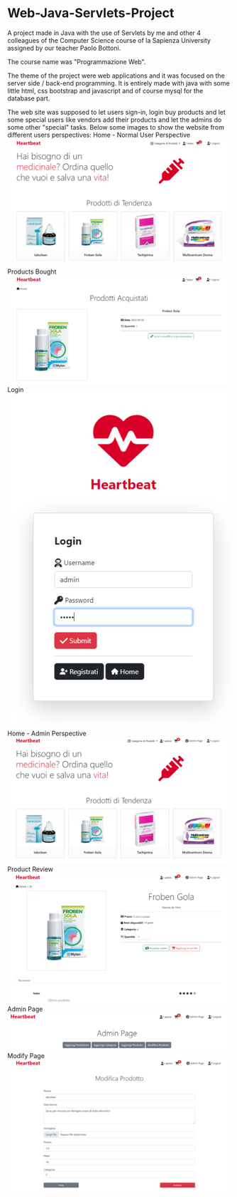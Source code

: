# Web-Java-Servlets-Project
A project made in Java with the use of Servlets by me and other 4 colleagues of the Computer Science course of la Sapienza University assigned by our teacher Paolo Bottoni.

The course name was "Programmazione Web".

The theme of the project were web applications and it was focused on the server side / back-end programming.
It is entirely made with java with some little html, css bootstrap and javascript and of course mysql for the database part.

The web site was supposed to let users sign-in, login buy products and let some special users like vendors add their products and let the admins do some other "special" tasks.
Below some images to show the website from different users perspectives:
Home - Normal User Perspective
![UserHome](Images/UserHome.png)
Products Bought
![ProductsBought](Images/ProductsBought.png)
Login
![Login](Images/Login.png)
Home - Admin Perspective
![AdminHome](Images/AdminHome.png)
Product Review
![ProductReview](Images/ProductReview.png)
Admin Page
![AdminPage](Images/AdminPage.png)
Modify Page
![AdminHome](Images/ModifyPage.png)
